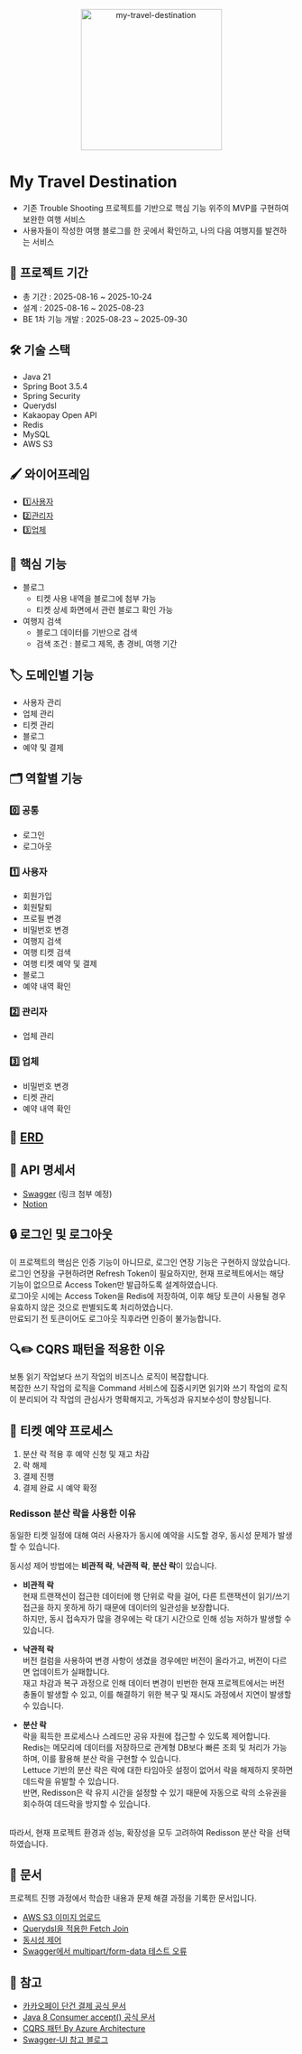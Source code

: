 <p align="center">
  <img width="250" height="250" alt="my-travel-destination" src="https://github.com/user-attachments/assets/b147dc01-3d40-4237-9c74-79b0f84dd488" />
</p>

# My Travel Destination
- 기존 Trouble Shooting 프로젝트를 기반으로 핵심 기능 위주의 MVP를 구현하여 보완한 여행 서비스
- 사용자들이 작성한 여행 블로그를 한 곳에서 확인하고, 나의 다음 여행지를 발견하는 서비스

## 📅 프로젝트 기간
- 총 기간 : 2025-08-16 ~ 2025-10-24
- 설계 : 2025-08-16 ~ 2025-08-23
- BE 1차 기능 개발 : 2025-08-23 ~ 2025-09-30

## 🛠️ 기술 스택
- Java 21
- Spring Boot 3.5.4
- Spring Security
- Querydsl
- Kakaopay Open API
- Redis
- MySQL
- AWS S3

## 🖌️ 와이어프레임
- 1️⃣[사용자](https://www.figma.com/design/pz5HnNQ6CbxfQP8pICnl6K/my-travel-service?node-id=2-153&p=f&t=nUCVQhWyv5rZqjOm-0)
- 2️⃣[관리자](https://www.figma.com/design/pz5HnNQ6CbxfQP8pICnl6K/my-travel-service?node-id=94-839&p=f&t=nUCVQhWyv5rZqjOm-0)
- 3️⃣[업체](https://www.figma.com/design/pz5HnNQ6CbxfQP8pICnl6K/my-travel-service?node-id=94-838&p=f&t=nUCVQhWyv5rZqjOm-0)

## 📍 핵심 기능
- 블로그
  - 티켓 사용 내역을 블로그에 첨부 가능
  - 티켓 상세 화면에서 관련 블로그 확인 가능
- 여행지 검색
  - 블로그 데이터를 기반으로 검색
  - 검색 조건 : 블로그 제목, 총 경비, 여행 기간

## 🏷️ 도메인별 기능
- 사용자 관리
- 업체 관리
- 티켓 관리
- 블로그
- 예약 및 결제

## 🗂️ 역할별 기능

### 0️⃣ 공통
- 로그인
- 로그아웃

### 1️⃣ 사용자
- 회원가입
- 회원탈퇴
- 프로필 변경
- 비밀번호 변경
- 여행지 검색
- 여행 티켓 검색
- 여행 티켓 예약 및 결제
- 블로그
- 예약 내역 확인

### 2️⃣ 관리자
- 업체 관리

### 3️⃣ 업체
- 비밀번호 변경
- 티켓 관리
- 예약 내역 확인

## 🧩 [ERD](https://dbdiagram.io/d/My-Travel-Destination-686676f8f413ba3508206ce6)

## 📝 API 명세서
- [Swagger]() (링크 첨부 예정)
- [Notion](https://www.notion.so/My-Travel-Destination-2562f0d54a3480bcadeaed91521358fe?source=copy_link)

## 🔒 로그인 및 로그아웃
이 프로젝트의 핵심은 인증 기능이 아니므로, 로그인 연장 기능은 구현하지 않았습니다. <br/>
로그인 연장을 구현하려면 Refresh Token이 필요하지만, 현재 프로젝트에서는 해당 기능이 없으므로 Access Token만 발급하도록 설계하였습니다. <br/>
로그아웃 시에는 Access Token을 Redis에 저장하여, 이후 해당 토큰이 사용될 경우 유효하지 않은 것으로 판별되도록 처리하였습니다. <br/>
만료되기 전 토큰이어도 로그아웃 직후라면 인증이 불가능합니다.

## 🔍✏️ CQRS 패턴을 적용한 이유
보통 읽기 작업보다 쓰기 작업의 비즈니스 로직이 복잡합니다. </br>
복잡한 쓰기 작업의 로직을 Command 서비스에 집중시키면 읽기와 쓰기 작업의 로직이 분리되어 각 작업의 관심사가 명확해지고, 가독성과 유지보수성이 향상됩니다. </br>

## 🎫 티켓 예약 프로세스
1. 분산 락 적용 후 예약 신청 및 재고 차감
2. 락 해제
3. 결제 진행
4. 결제 완료 시 예약 확정

### Redisson 분산 락을 사용한 이유
동일한 티켓 일정에 대해 여러 사용자가 동시에 예약을 시도할 경우, 동시성 문제가 발생할 수 있습니다.

동시성 제어 방법에는 **비관적 락**, **낙관적 락**, **분산 락**이 있습니다.

- **비관적 락** </br>
현재 트랜잭션이 접근한 데이터에 행 단위로 락을 걸어, 다른 트랜잭션이 읽기/쓰기 접근을 하지 못하게 하기 때문에 데이터의 일관성을 보장합니다. </br>
하지만, 동시 접속자가 많을 경우에는 락 대기 시간으로 인해 성능 저하가 발생할 수 있습니다.

- **낙관적 락** </br>
버전 컬럼을 사용하여 변경 사항이 생겼을 경우에만 버전이 올라가고, 버전이 다르면 업데이트가 실패합니다. </br>
재고 차감과 복구 과정으로 인해 데이터 변경이 빈번한 현재 프로젝트에서는 버전 충돌이 발생할 수 있고, 이를 해결하기 위한 복구 및 재시도 과정에서 지연이 발생할 수 있습니다.

- **분산 락** </br>
락을 획득한 프로세스나 스레드만 공유 자원에 접근할 수 있도록 제어합니다. </br>
Redis는 메모리에 데이터를 저장하므로 관계형 DB보다 빠른 조회 및 처리가 가능하며, 이를 활용해 분산 락을 구현할 수 있습니다. </br>
Lettuce 기반의 분산 락은 락에 대한 타임아웃 설정이 없어서 락을 해제하지 못하면 데드락을 유발할 수 있습니다. </br>
반면, Redisson은 락 유지 시간을 설정할 수 있기 때문에 자동으로 락의 소유권을 회수하여 데드락을 방지할 수 있습니다. </br> </br>

따라서, 현재 프로젝트 환경과 성능, 확장성을 모두 고려하여 Redisson 분산 락을 선택하였습니다. </br>

## 🧾 문서
프로젝트 진행 과정에서 학습한 내용과 문제 해결 과정을 기록한 문서입니다.
- [AWS S3 이미지 업로드](https://blog.naver.com/yeondata/223989927527)
- [Querydsl을 적용한 Fetch Join](https://velog.io/@yeoni9094/%EB%AC%B8%EC%A0%9C%ED%95%B4%EA%B2%B0-Querydsl%EC%9D%84-%EC%A0%81%EC%9A%A9%ED%95%9C-Fetch-Join)
- [동시성 제어](https://blog.naver.com/yeondata/224021426407)
- [Swagger에서 multipart/form-data 테스트 오류](https://velog.io/@yeoni9094/%EB%AC%B8%EC%A0%9C%ED%95%B4%EA%B2%B0-Swagger%EC%97%90%EC%84%9C-multipartform-data-%ED%85%8C%EC%8A%A4%ED%8A%B8-%EC%98%A4%EB%A5%98)

## 🔗 참고
- [카카오페이 단건 결제 공식 문서](https://developers.kakaopay.com/docs/payment/online/single-payment)
- [Java 8 Consumer accept() 공식 문서](https://docs.oracle.com/javase/8/docs/api/java/util/function/Consumer.html)
- [CQRS 패턴 By Azure Architecture](https://learn.microsoft.com/ko-kr/azure/architecture/patterns/cqrs)
- [Swagger-UI 참고 블로그](https://velog.io/@gmlstjq123/SpringBoot-%ED%94%84%EB%A1%9C%EC%A0%9D%ED%8A%B8%EC%97%90-Swagger-UI-%EC%A0%81%EC%9A%A9%ED%95%98%EA%B8%B0)
